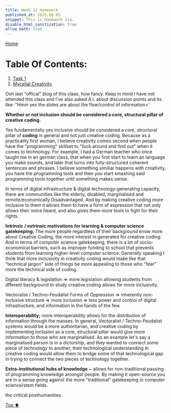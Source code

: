 ```yaml
---
title: Week 12 Homework
published_at: 2025-06-05
snippet: This is homework 11a.
disable_html_sanitization: true
allow_math: true
---
```


[Home](https://cclanchublo6.deno.dev/)

# Table Of Contents:

1. [Task 1](#task-1)
2. [Mycelial Creativity](#mycelial-creativity)

Ooh last "offical" blog of this class, how fancy. Keep in mind I have not attended this class and I've also asked A.I. about discussion points and its like: "Hmm yes the slides are about the flow/control of information>'

**Whether or not inclusion should be considered a core, structural pillar of creative coding.**

Yes fundamentally yes inclusive should be considered a core, structural pillar of **coding** in general and not just creative coding. Because as a practicality first woman, I believe creativity comes second when people have the "programming" skillset to "fuck around and find out" when it comes to technology. For example, I had a German teacher who once taught me in an german class, that when you first start to learn an language you make sounds, and later that turns into fully-structured coherent sentences and phrases. I believe something similiar happens with creativity, you have the programming tools and then you start smashing said programming tools together until something makes sense.

In terms of digital infrastructure & digital technology-generating capacity, there are communities like the elderly, disabled, marginalised and remote/economically Disadvantaged. And by making creative coding more inclusive to them it allows them to have a form of expression that not only allows their voice heard, and also gives them more tools to fight for their rights.

**Intrinsic / extrinsic motivations for learning & computer science gatekeeping.**
The more people regardless of their background know more about Creative Coding, the more interest in generated for creative coding. And in terms of computer science gatekeeping, there is a lot of socio-economical barriers, such as improper funding to school that prevents students from learning higher-level computer science. Generally speaking I think that more inclusivity in creativity coding would make like that "technical jargon" side of things be more appealing to those who "fear" more the technical side of coding.

Digital literacy & legislation => more legislation allowing students from dfferent background to study creative coding allows for more inclusivity.

Vectoralist / Techno-Feudalist Forms of Oppression => inherently non-inclusive structure => more inclusion => less power and control of digital infrastructure, and information in the hands of the few.

**Interoperability;** more interoperability allows for the distribution of information through the masses. In general, Vectoralist / Techno-Feudalist systems would be a more authoritarian, and creative coding by implementing inclusion as a core, structural pillar would give more information to those who are marginalised. As an example let's say a marginalised person is in a dictorship, and they wanted to connect some piece of technology to another, their technological understanding in creative coding would allow them to bridge some of that technological gap in trying to connect the two pieces of technology together.

**Extra-institutional hubs of knowledge** ~ allows for non-traditional passing of programming knowledge amongst people. By making it open-source you are in a sense going against the more "traditional" gatekeeping in computer science/stem fields.

the critical posthumanities

[Top ⬆︎](#)

